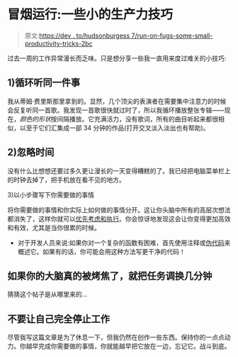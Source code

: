 # 冒烟运行:一些小的生产力技巧

> 原文:[https://dev . to/hudsonburgess 7/run-on-fugs-some-small-productivity-tricks-2bc](https://dev.to/hudsonburgess7/running-on-fumes-some-small-productivity-tricks-2bc)

过去一周的工作异常漫长而乏味。只是想分享一些我一直用来度过难关的小技巧:

## 1)循环听同一件事

我从蒂姆·费里斯那里拿到的。显然，几个顶尖的表演者在需要集中注意力的时候会反复听同一首歌。我发现一首歌很快就过时了，所以我循环播放整张专辑——现在，*颜色的形状*按间隔播放。它充满活力，没有歌词，所有的曲目听起来都很相似，以至于它们汇集成一部 34 分钟的作品(打开交叉淡入淡出也有帮助)。

## 2)忽略时间

没有什么比想想还要过多久更让漫长的一天变得糟糕的了。我已经把电脑菜单栏上的时钟去掉了，把手机放在看不见的地方。

3)以小步骤写下你需要做的事情

将你需要做的事情和你实际上如何做的事情分开。这让你头脑中所有的高层次想法都消失了，这样你就可以[优先考虑和执行](https://www.amazon.com/Extreme-Ownership-U-S-Navy-SEALs/dp/1250183863/ref=sr_1_sc_1)。你会惊讶地发现这会让你变得更加高效和有效，尤其是当你很累的时候。

*   对于开发人员来说:如果你对一个复杂的函数有困难，首先使用注释或[伪代码](https://dev.to/cannikin/make-your-pseudocode-your-real-code-96n)来概述它。如果有的话，你可能会用这种方法写更干净的代码！

## 如果你的大脑真的被烤焦了，就把任务调换几分钟

猜猜这个帖子是从哪里来的…

## 不要让自己完全停止工作

尽管我写这篇文章是为了休息一下，但我仍然在创作一些东西。保持你的一点点动力。你越早完成你需要做的事情，你就能越早把它放在一边，忘记它。战斗到底。